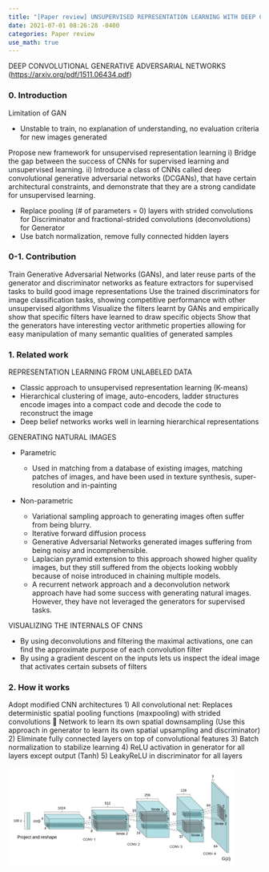 ```yaml
---
title: "[Paper review] UNSUPERVISED REPRESENTATION LEARNING WITH DEEP CONVOLUTIONAL GENERATIVE ADVERSARIAL NETWORKS"
date: 2021-07-01 08:26:28 -0400
categories: Paper review
use_math: true
---
```


DEEP CONVOLUTIONAL GENERATIVE ADVERSARIAL NETWORKS (https://arxiv.org/pdf/1511.06434.pdf)


### 0. Introduction
Limitation of GAN
 - Unstable to train, no explanation of understanding, no evaluation criteria for new images generated

Propose new framework for unsupervised representation learning
    i)	 Bridge the gap between the success of CNNs for supervised learning and unsupervised learning.
    ii)  Introduce a class of CNNs called deep convolutional generative adversarial networks (DCGANs), that have certain architectural constraints, and demonstrate that they are a strong candidate for unsupervised learning.

- Replace pooling (# of parameters = 0) layers with strided convolutions for Discriminator and fractional-strided convolutions (deconvolutions) for Generator
- Use batch normalization, remove fully connected hidden layers

### 0-1. Contribution
Train Generative Adversarial Networks (GANs), and later reuse parts of the generator and discriminator networks as feature extractors for supervised tasks to build good  image representations
Use the trained discriminators for image classification tasks, showing competitive performance with other unsupervised algorithms
Visualize the filters learnt by GANs and empirically show that specific filters have learned to draw specific objects
Show that the generators have interesting vector arithmetic properties allowing for easy manipulation of many semantic qualities of generated samples




### 1. Related work
REPRESENTATION LEARNING FROM UNLABELED DATA
- Classic approach to unsupervised representation learning (K-means)
- Hierarchical clustering of image, auto-encoders, ladder structures encode images into a compact code and decode the code to reconstruct the image
- Deep belief networks works well in learning hierarchical representations
  
GENERATING NATURAL IMAGES
- Parametric
    - Used in matching from a database of existing images, matching patches of images, and have been used in texture synthesis, super-resolution and in-painting
  
- Non-parametric
    - Variational sampling approach to generating images often suffer from being blurry. 
    - Iterative forward diffusion process
    - Generative Adversarial Networks generated images suffering from being noisy and incomprehensible.
    - Laplacian pyramid extension to this approach showed higher quality images, but they still suffered from the objects looking wobbly because of noise introduced in chaining multiple models.
    - A recurrent network approach and a deconvolution network approach have had some success with generating natural images. However, they have not leveraged the generators for supervised tasks.
  
VISUALIZING THE INTERNALS OF CNNS
- By using deconvolutions and filtering the maximal activations, one can find the approximate purpose of each convolution filter
- By using a gradient descent on the inputs lets us inspect the ideal image that activates certain subsets of filters


### 2. How it works
Adopt modified CNN architectures
    1)	All convolutional net: Replaces deterministic spatial pooling functions (maxpooling) with strided convolutions  Network to learn its own spatial downsampling (Use this approach in generator to learn its own spatial upsampling and discriminator)
    2)	Eliminate fully connected layers on top of convolutional features
    3)	Batch normalization to stabilize learning
    4)	ReLU activation in generator for all layers except output (Tanh)
    5)	LeakyReLU in discriminator for all layers

![DCGAN1](https://github.com/puhuk/puhuk.github.io/blob/master/_posts/Paper/dcgan.png)
























